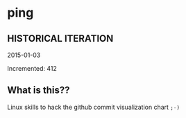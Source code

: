 # ping

## HISTORICAL ITERATION
2015-01-03

Incremented: 412

## What is this?? 
Linux skills to hack the github commit visualization chart `;-)`
